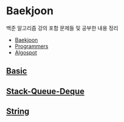 # Baekjoon
백준 알고리즘 강의 포함 문제들 및 공부한 내용 정리
- [Baekjoon](https://www.acmicpc.net/)
- [Programmers](https://programmers.co.kr/learn/challenges)
- [Algospot](https://algospot.com/judge/problem/list/)

## [Basic](./Basic)

## [Stack-Queue-Deque](./Stack-Queue-Deque)

## [String](./String)
